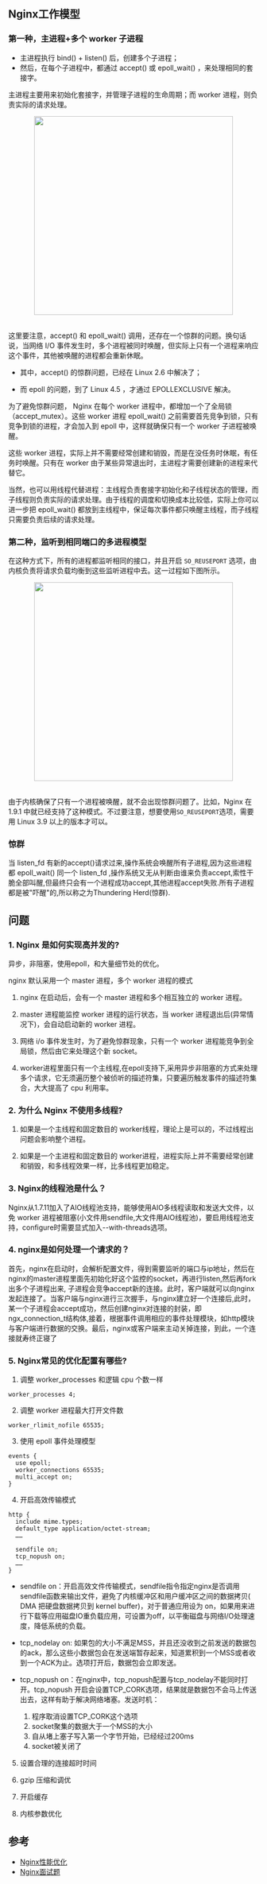 ## Nginx工作模型

### 第一种，主进程+多个 worker 子进程

- 主进程执行 bind() + listen() 后，创建多个子进程；
- 然后，在每个子进程中，都通过 accept() 或 epoll_wait() ，来处理相同的套接字。

主进程主要用来初始化套接字，并管理子进程的生命周期；而 worker 进程，则负责实际的请求处理。

<div align="center"> <img src="img/nginx1.png" width="400"> </div><br>

这里要注意，accept() 和 epoll_wait() 调用，还存在一个惊群的问题。换句话说，当网络 I/O 事件发生时，多个进程被同时唤醒，但实际上只有一个进程来响应这个事件，其他被唤醒的进程都会重新休眠。

- 其中，accept() 的惊群问题，已经在 Linux 2.6 中解决了；

- 而 epoll 的问题，到了 Linux 4.5 ，才通过 EPOLLEXCLUSIVE 解决。

为了避免惊群问题， Nginx 在每个 worker 进程中，都增加一个了全局锁（accept_mutex）。这些 worker 进程 epoll_wait() 之前需要首先竞争到锁，只有竞争到锁的进程，才会加入到 epoll 中，这样就确保只有一个 worker 子进程被唤醒。

这些 worker 进程，实际上并不需要经常创建和销毁，而是在没任务时休眠，有任务时唤醒。只有在 worker 由于某些异常退出时，主进程才需要创建新的进程来代替它。

当然，也可以用线程代替进程：主线程负责套接字初始化和子线程状态的管理，而子线程则负责实际的请求处理。由于线程的调度和切换成本比较低，实际上你可以进一步把 epoll_wait() 都放到主线程中，保证每次事件都只唤醒主线程，而子线程只需要负责后续的请求处理。

### 第二种，监听到相同端口的多进程模型

在这种方式下，所有的进程都监听相同的接口，并且开启 `SO_REUSEPORT` 选项，由内核负责将请求负载均衡到这些监听进程中去。这一过程如下图所示。

<div align="center"> <img src="img/nginx2.png" width="400"> </div><br>

由于内核确保了只有一个进程被唤醒，就不会出现惊群问题了。比如，Nginx 在 1.9.1 中就已经支持了这种模式。不过要注意，想要使用`SO_REUSEPORT`选项，需要用 Linux 3.9 以上的版本才可以。


### 惊群

当 listen_fd 有新的accept()请求过来,操作系统会唤醒所有子进程,因为这些进程都 epoll_wait() 同一个 listen_fd ,操作系统又无从判断由谁来负责accept,索性干脆全部叫醒,但最终只会有一个进程成功accept,其他进程accept失败.所有子进程都是被"吓醒"的,所以称之为Thundering Herd(惊群).


## 问题

### 1. Nginx 是如何实现高并发的?

异步，非阻塞，使用epoll，和大量细节处的优化。

nginx 默认采用一个 master 进程，多个 worker 进程的模式

1. nginx 在启动后，会有一个 master 进程和多个相互独立的 worker 进程。

2. master 进程能监控 worker 进程的运行状态，当 worker 进程退出后(异常情况下)，会自动启动新的 worker 进程。

3. 网络 i/o 事件发生时，为了避免惊群现象，只有一个 worker 进程能竞争到全局锁，然后由它来处理这个新 socket。

4. worker进程里面只有一个主线程,在epoll支持下,采用异步非阻塞的方式来处理多个请求，它无须遍历整个被侦听的描述符集，只要遍历触发事件的描述符集合，大大提高了 cpu 利用率。

### 2. 为什么 Nginx 不使用多线程?

1. 如果是一个主线程和固定数目的 worker线程，理论上是可以的，不过线程出问题会影响整个进程。

2. 如果是一个主进程和固定数目的 worker进程，进程实际上并不需要经常创建和销毁，和多线程效果一样，比多线程更加稳定。

### 3. Nginx的线程池是什么？

Nginx从1.7.11加入了AIO线程池支持，能够使用AIO多线程读取和发送大文件，以免 worker 进程被阻塞(小文件用sendfile,大文件用AIO线程池)，要启用线程池支持，configure时需要显式加入--with-threads选项。


### 4. nginx是如何处理一个请求的？

首先，nginx在启动时，会解析配置文件，得到需要监听的端口与ip地址，然后在nginx的master进程里面先初始化好这个监控的socket，再进行listen,然后再fork出多个子进程出来, 子进程会竞争accept新的连接。此时，客户端就可以向nginx发起连接了。当客户端与nginx进行三次握手，与nginx建立好一个连接后,此时，某一个子进程会accept成功，然后创建nginx对连接的封装，即ngx_connection_t结构体,接着，根据事件调用相应的事件处理模块，如http模块与客户端进行数据的交换。最后，nginx或客户端来主动关掉连接，到此，一个连接就寿终正寝了


### 5. Nginx常见的优化配置有哪些?

1. 调整 worker_processes 和逻辑 cpu 个数一样
```
worker_processes 4;
```

2. 调整 worker 进程最大打开文件数
```
worker_rlimit_nofile 65535;
```

3. 使用 epoll 事件处理模型
```
events {
  use epoll;
  worker_connections 65535;
  multi_accept on;
}
```

4. 开启高效传输模式
```
http {
  include mime.types;
  default_type application/octet-stream;
  ……

  sendfile on;
  tcp_nopush on;
  ……
}
```
- sendfile on：开启高效文件传输模式，sendfile指令指定nginx是否调用sendfile函数来输出文件，避免了内核缓冲区和用户缓冲区之间的数据拷贝( DMA 把硬盘数据拷贝到 kernel buffer)，对于普通应用设为 on，如果用来进行下载等应用磁盘IO重负载应用，可设置为off，以平衡磁盘与网络I/O处理速度，降低系统的负载。


- tcp_nodelay on: 如果包的大小不满足MSS，并且还没收到之前发送的数据包的ack，那么这些小数据包会在发送端暂存起来，知道累积到一个MSS或者收到一个ACK为止。选项打开后，数据包会立即发送。

- tcp_nopush on：在nginx中，tcp_nopush配置与tcp_nodelay不能同时打开。tcp_nopush 开启会设置TCP_CORK选项，结果就是数据包不会马上传送出去，这样有助于解决网络堵塞。发送时机：

    1. 程序取消设置TCP_CORK这个选项
    2. socket聚集的数据大于一个MSS的大小
    3. 自从堵上塞子写入第一个字节开始，已经经过200ms
    4. socket被关闭了


5. 设置合理的连接超时时间

6. gzip 压缩和调优

7. 开启缓存

8. 内核参数优化


## 参考

- [Nginx性能优化](https://www.cnblogs.com/cheyunhua/p/10670070.html)
- [Nginx面试题](https://www.jianshu.com/p/cd4fafd4477a)